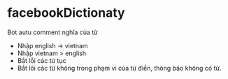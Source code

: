 # facebookDictionaty

Bot autu comment nghĩa của từ
- Nhập english -> vietnam
- Nhập vietnam > english
- Bắt lỗi các từ tục
- Bắt lôi các từ không trong phạm vi của từ điển, thông báo không có từ.
